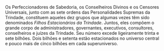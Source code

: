 Os Perfeccionadores de Sabedoria, os Conselheiros Divinos e os Censores Universais, junto com as sete ordens das Personalidades Supremas da Trindade, constituem aqueles dez grupos que algumas vezes têm sido denominados *Filhos Estacionários da Trindade*. Juntos, eles compõem o grande corpo de administradores, governantes, executivos, consultores, conselheiros e juízes da Trindade. Seu número excede ligeiramente trinta e sete bilhões. Dois bilhões e setenta estão estacionados no universo central e pouco mais de cinco bilhões em cada superuniverso.